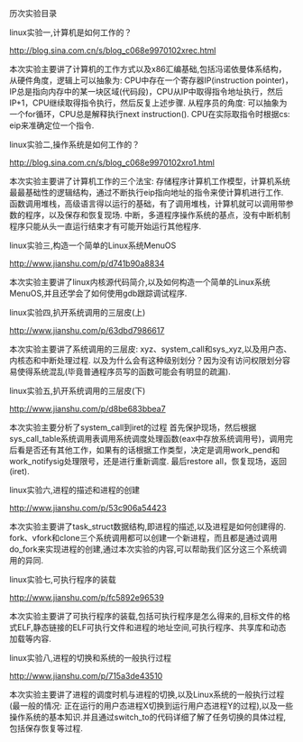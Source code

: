 历次实验目录

linux实验一,计算机是如何工作的？

http://blog.sina.com.cn/s/blog_c068e9970102xrec.html

本次实验主要讲了计算机的工作方式以及x86汇编基础,包括冯诺依曼体系结构，从硬件角度，逻辑上可以抽象为: CPU中存在一个寄存器IP(instruction pointer)，IP总是指向内存中的某一块区域(代码段)，CPU从IP中取得指令地址执行，然后IP+1，CPU继续取得指令执行，然后反复上述步骤. 
从程序员的角度: 可以抽象为一个for循环，CPU总是解释执行next instruction(). 
CPU在实际取指令时根据cs: eip来准确定位一个指令. 

linux实验二,操作系统是如何工作的？

http://blog.sina.com.cn/s/blog_c068e9970102xro1.html

本次实验主要讲了计算机工作的三个法宝: 
存储程序计算机工作模型，计算机系统最最基础性的逻辑结构，通过不断执行eip指向地址的指令来使计算机进行工作. 
函数调用堆栈，高级语言得以运行的基础，有了调用堆栈，计算机就可以调用带参数的程序，以及保存和恢复现场. 
中断，多道程序操作系统的基点，没有中断机制程序只能从头一直运行结束才有可能开始运行其他程序.

linux实验三,构造一个简单的Linux系统MenuOS

http://www.jianshu.com/p/d741b90a8834

本次实验主要讲了linux内核源代码简介,以及如何构造一个简单的Linux系统MenuOS,并且还学会了如何使用gdb跟踪调试程序.

linux实验四,扒开系统调用的三层皮(上)

http://www.jianshu.com/p/63dbd7986617

本次实验主要讲了系统调用的三层皮: xyz、system_call和sys_xyz,以及用户态、内核态和中断处理过程.
以及为什么会有这种级别划分？因为没有访问权限划分容易使得系统混乱(毕竟普通程序员写的函数可能会有明显的疏漏). 

linux实验五,扒开系统调用的三层皮(下)

http://www.jianshu.com/p/d8be683bbea7

本次实验主要分析了system_call到iret的过程
首先保护现场，然后根据sys_call_table系统调用表调用系统调度处理函数(eax中存放系统调用号)，调用完后看是否还有其他工作，如果有的话根据工作类型，决定是调用work_pend和work_notifysig处理限号，还是进行重新调度. 最后restore all，恢复现场，返回(iret). 

linux实验六,进程的描述和进程的创建

http://www.jianshu.com/p/53c906a54423

本次实验主要讲了task_struct数据结构,即进程的描述,以及进程是如何创建得的.
fork、vfork和clone三个系统调用都可以创建一个新进程，而且都是通过调用do_fork来实现进程的创建,通过本次实验的内容,可以帮助我们区分这三个系统调用的异同.

linux实验七,可执行程序的装载

http://www.jianshu.com/p/fc5892e96539

本次实验主要讲了可执行程序的装载,包括可执行程序是怎么得来的,目标文件的格式ELF,静态链接的ELF可执行文件和进程的地址空间,可执行程序、共享库和动态加载等内容.

linux实验八,进程的切换和系统的一般执行过程

http://www.jianshu.com/p/715a3de43510

本次实验主要讲了进程的调度时机与进程的切换,以及Linux系统的一般执行过程(最一般的情况: 正在运行的用户态进程X切换到运行用户态进程Y的过程),以及一些操作系统的基本知识.并且通过switch_to的代码详细了解了任务切换的具体过程,包括保存恢复等过程.